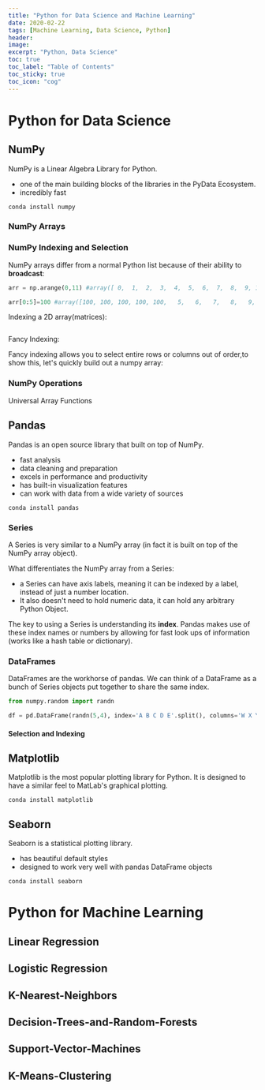 ```yaml
---
title: "Python for Data Science and Machine Learning"
date: 2020-02-22
tags: [Machine Learning, Data Science, Python]
header:
image:
excerpt: "Python, Data Science"
toc: true
toc_label: "Table of Contents"
toc_sticky: true
toc_icon: "cog"
---
```


# Python for Data Science

## NumPy

NumPy is a Linear Algebra Library for Python.

- one of the main building blocks of the libraries in the PyData Ecosystem.
- incredibly fast

`conda install numpy`

### NumPy Arrays

### NumPy Indexing and Selection

NumPy arrays differ from a normal Python list because of their ability to **broadcast**:

```python
arr = np.arange(0,11) #array([ 0,  1,  2,  3,  4,  5,  6,  7,  8,  9, 10])

arr[0:5]=100 #array([100, 100, 100, 100, 100,   5,   6,   7,   8,   9,  10])
```

Indexing a 2D array(matrices):

```python

```

Fancy Indexing:

Fancy indexing allows you to select entire rows or columns out of order,to show this, let's quickly build out a numpy array:

### NumPy Operations

Universal Array Functions



## Pandas

Pandas is an open source library that built on top of NumPy.

- fast analysis
- data cleaning and preparation
- excels in performance and productivity
- has built-in visualization features
- can work with data from a wide variety of sources

`conda install pandas`

### Series

A Series is very similar to a NumPy array (in fact it is built on top of the NumPy array object). 

What differentiates the NumPy array from a Series:

- a Series can have axis labels, meaning it can be indexed by a label, instead of just a number location. 
- It also doesn't need to hold numeric data, it can hold any arbitrary Python Object.

The key to using a Series is understanding its **index**. Pandas makes use of these index names or numbers by allowing for fast look ups of information (works like a hash table or dictionary).

### DataFrames

DataFrames are the workhorse of pandas. We can think of a DataFrame as a bunch of Series objects put together to share the same index.

```python
from numpy.random import randn

df = pd.DataFrame(randn(5,4), index='A B C D E'.split(), columns='W X Y Z'.split())
```

#### Selection and Indexing



## Matplotlib

Matplotlib is the most popular plotting library for Python. It is designed to have a similar feel to MatLab's graphical plotting.

`conda install matplotlib`

## Seaborn

Seaborn is a statistical plotting library.

- has beautiful default styles
- designed to work very well with pandas DataFrame objects

`conda install seaborn`

# Python for Machine Learning

## Linear Regression



## Logistic Regression



## K-Nearest-Neighbors



## Decision-Trees-and-Random-Forests



## Support-Vector-Machines



## K-Means-Clustering